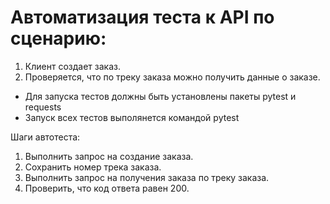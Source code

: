﻿# Автоматизация теста к API по сценарию:
1. Клиент создает заказ.
2. Проверяется, что по треку заказа можно получить данные о заказе.

- Для запуска тестов должны быть установлены пакеты pytest и requests
- Запуск всех тестов выполянется командой pytest

Шаги автотеста:
1. Выполнить запрос на создание заказа.
2. Сохранить номер трека заказа.
3. Выполнить запрос на получения заказа по треку заказа.
4. Проверить, что код ответа равен 200.